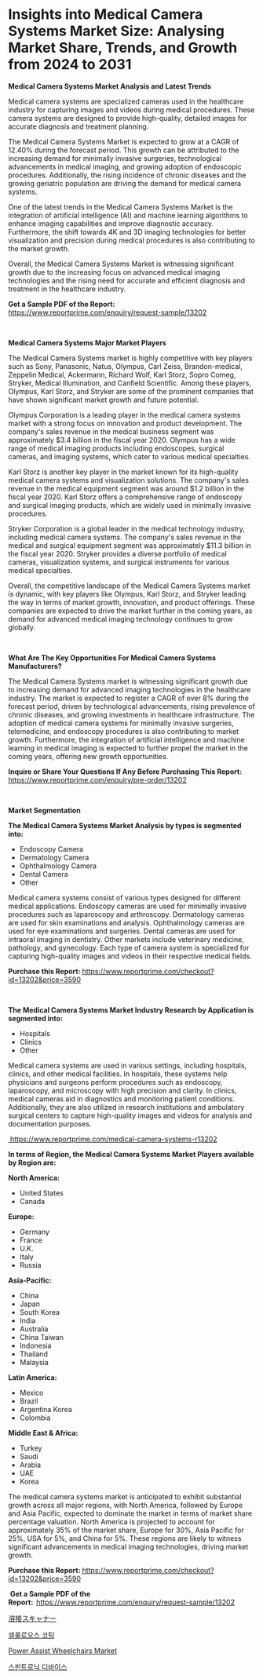 <p><h1>Insights into Medical Camera Systems Market Size: Analysing Market Share, Trends, and Growth from 2024 to 2031</h1></p><p><strong>Medical Camera Systems Market Analysis and Latest Trends</strong></p>
<p><p>Medical camera systems are specialized cameras used in the healthcare industry for capturing images and videos during medical procedures. These camera systems are designed to provide high-quality, detailed images for accurate diagnosis and treatment planning.</p><p>The Medical Camera Systems Market is expected to grow at a CAGR of 12.40% during the forecast period. This growth can be attributed to the increasing demand for minimally invasive surgeries, technological advancements in medical imaging, and growing adoption of endoscopic procedures. Additionally, the rising incidence of chronic diseases and the growing geriatric population are driving the demand for medical camera systems.</p><p>One of the latest trends in the Medical Camera Systems Market is the integration of artificial intelligence (AI) and machine learning algorithms to enhance imaging capabilities and improve diagnostic accuracy. Furthermore, the shift towards 4K and 3D imaging technologies for better visualization and precision during medical procedures is also contributing to the market growth.</p><p>Overall, the Medical Camera Systems Market is witnessing significant growth due to the increasing focus on advanced medical imaging technologies and the rising need for accurate and efficient diagnosis and treatment in the healthcare industry.</p></p>
<p><strong>Get a Sample PDF of the Report:&nbsp;</strong> <a href="https://www.reportprime.com/enquiry/request-sample/13202">https://www.reportprime.com/enquiry/request-sample/13202</a></p>
<p>&nbsp;</p>
<p><strong>Medical Camera Systems Major Market Players</strong></p>
<p><p>The Medical Camera Systems market is highly competitive with key players such as Sony, Panasonic, Natus, Olympus, Carl Zeiss, Brandon-medical, Zeppelin Medical, Ackermann, Richard Wolf, Karl Storz, Sopro Comeg, Stryker, Medical Illumination, and Canfield Scientific. Among these players, Olympus, Karl Storz, and Stryker are some of the prominent companies that have shown significant market growth and future potential.</p><p>Olympus Corporation is a leading player in the medical camera systems market with a strong focus on innovation and product development. The company's sales revenue in the medical business segment was approximately $3.4 billion in the fiscal year 2020. Olympus has a wide range of medical imaging products including endoscopes, surgical cameras, and imaging systems, which cater to various medical specialties.</p><p>Karl Storz is another key player in the market known for its high-quality medical camera systems and visualization solutions. The company's sales revenue in the medical equipment segment was around $1.2 billion in the fiscal year 2020. Karl Storz offers a comprehensive range of endoscopy and surgical imaging products, which are widely used in minimally invasive procedures.</p><p>Stryker Corporation is a global leader in the medical technology industry, including medical camera systems. The company's sales revenue in the medical and surgical equipment segment was approximately $11.3 billion in the fiscal year 2020. Stryker provides a diverse portfolio of medical cameras, visualization systems, and surgical instruments for various medical specialties.</p><p>Overall, the competitive landscape of the Medical Camera Systems market is dynamic, with key players like Olympus, Karl Storz, and Stryker leading the way in terms of market growth, innovation, and product offerings. These companies are expected to drive the market further in the coming years, as demand for advanced medical imaging technology continues to grow globally.</p></p>
<p>&nbsp;</p>
<p><strong>What Are The Key Opportunities For Medical Camera Systems Manufacturers?</strong></p>
<p><p>The Medical Camera Systems market is witnessing significant growth due to increasing demand for advanced imaging technologies in the healthcare industry. The market is expected to register a CAGR of over 8% during the forecast period, driven by technological advancements, rising prevalence of chronic diseases, and growing investments in healthcare infrastructure. The adoption of medical camera systems for minimally invasive surgeries, telemedicine, and endoscopy procedures is also contributing to market growth. Furthermore, the integration of artificial intelligence and machine learning in medical imaging is expected to further propel the market in the coming years, offering new growth opportunities.</p></p>
<p><strong>Inquire or Share Your Questions If Any Before Purchasing This Report:</strong> <a href="https://www.reportprime.com/enquiry/pre-order/13202">https://www.reportprime.com/enquiry/pre-order/13202</a></p>
<p>&nbsp;</p>
<p><strong>Market Segmentation</strong></p>
<p><strong>The Medical Camera Systems Market Analysis by types is segmented into:</strong></p>
<p><ul><li>Endoscopy Camera</li><li>Dermatology Camera</li><li>Ophthalmology Camera</li><li>Dental Camera</li><li>Other</li></ul></p>
<p><p>Medical camera systems consist of various types designed for different medical applications. Endoscopy cameras are used for minimally invasive procedures such as laparoscopy and arthroscopy. Dermatology cameras are used for skin examinations and analysis. Ophthalmology cameras are used for eye examinations and surgeries. Dental cameras are used for intraoral imaging in dentistry. Other markets include veterinary medicine, pathology, and gynecology. Each type of camera system is specialized for capturing high-quality images and videos in their respective medical fields.</p></p>
<p><strong>Purchase this Report:&nbsp;</strong><a href="https://www.reportprime.com/checkout?id=13202&price=3590">https://www.reportprime.com/checkout?id=13202&price=3590</a></p>
<p>&nbsp;</p>
<p><strong>The Medical Camera Systems Market Industry Research by Application is segmented into:</strong></p>
<p><ul><li>Hospitals</li><li>Clinics</li><li>Other</li></ul></p>
<p><p>Medical camera systems are used in various settings, including hospitals, clinics, and other medical facilities. In hospitals, these systems help physicians and surgeons perform procedures such as endoscopy, laparoscopy, and microscopy with high precision and clarity. In clinics, medical cameras aid in diagnostics and monitoring patient conditions. Additionally, they are also utilized in research institutions and ambulatory surgical centers to capture high-quality images and videos for analysis and documentation purposes.</p></p>
<p><a href="https://www.reportprime.com/medical-camera-systems-r13202">&nbsp;https://www.reportprime.com/medical-camera-systems-r13202</a></p>
<p><strong>In terms of Region, the Medical Camera Systems Market Players available by Region are:</strong></p>
<p>
    <p> <strong> North America: </strong>
        <ul>
            <li>United States</li>
            <li>Canada</li>
        </ul>
        </p> 
    <p> <strong> Europe: </strong>
        <ul>
            <li>Germany</li>
            <li>France</li>
            <li>U.K.</li>
            <li>Italy</li>
            <li>Russia</li>
        </ul>
        </p> 
    <p> <strong> Asia-Pacific: </strong>
        <ul>
            <li>China</li>
            <li>Japan</li>
            <li>South Korea</li>
            <li>India</li>
            <li>Australia</li>
            <li>China Taiwan</li>
            <li>Indonesia</li>
            <li>Thailand</li>
            <li>Malaysia</li>
        </ul>
        </p> 
    <p> <strong> Latin America: </strong>
        <ul>
            <li>Mexico</li>
            <li>Brazil</li>
            <li>Argentina Korea</li>
            <li>Colombia</li>
        </ul>
        </p> 
    <p> <strong> Middle East & Africa: </strong>
        <ul>
            <li>Turkey</li>
            <li>Saudi</li>
            <li>Arabia</li>
            <li>UAE</li>
            <li>Korea</li>
        </ul>
    </p>
    </p>
<p><p>The medical camera systems market is anticipated to exhibit substantial growth across all major regions, with North America, followed by Europe and Asia Pacific, expected to dominate the market in terms of market share percentage valuation. North America is projected to account for approximately 35% of the market share, Europe for 30%, Asia Pacific for 25%, USA for 5%, and China for 5%. These regions are likely to witness significant advancements in medical imaging technologies, driving market growth.</p></p>
<p><strong>Purchase this Report: </strong><a href="https://www.reportprime.com/checkout?id=13202&price=3590">https://www.reportprime.com/checkout?id=13202&price=3590</a></p>
<p>&nbsp;<strong>Get a Sample PDF of the Report:&nbsp;&nbsp;</strong><a href="https://www.reportprime.com/enquiry/request-sample/13202">https://www.reportprime.com/enquiry/request-sample/13202</a></p>
<p><strong></strong></p>
<p><p><a href="https://medium.com/@jordymiller39/%E3%82%A6%E3%82%A7%E3%83%AB%E3%83%89%E3%82%B9%E3%82%AD%E3%83%A3%E3%83%8A%E3%83%BC%E5%B8%82%E5%A0%B4%E3%81%AE%E5%88%86%E6%9E%90-%E4%B8%96%E7%95%8C%E7%94%A3%E6%A5%AD%E3%81%AE%E8%A6%8B%E9%80%9A%E3%81%97%E3%81%A8%E4%BA%88%E6%B8%AC-2024%E5%B9%B4%E3%81%8B%E3%82%892031%E5%B9%B4-49442e5469cd">溶接スキャナー</a></p><p><a href="https://medium.com/@jordanilliamson678678_12326/2024%EB%85%84%EB%B6%80%ED%84%B0-2031%EB%85%84%EA%B9%8C%EC%A7%80%EC%9D%98-%EC%8B%9C%EA%B8%B0%EC%97%90-%EB%8C%80%ED%95%B4-%EC%98%88%EC%83%81%EB%90%98%EB%8A%94-%EC%84%AC%EC%9C%A0-%EC%BD%94%ED%8C%85-%EC%8B%9C%EC%9E%A5-%EB%B6%84%EC%84%9D-%EB%B0%8F-%ED%81%AC%EA%B8%B0%EC%9E%85%EB%8B%88%EB%8B%A4-4b1e94a924f9">셀룰로오스 코팅</a></p><p><a href="https://github.com/KeeganBarrows2023/Market-Research-Report-List-1/blob/main/power-assist-wheelchairs-market.md">Power Assist Wheelchairs Market</a></p><p><a href="https://medium.com/@earnesteidenreichja/%EC%8A%A4%ED%95%80%ED%8A%B8%EB%A1%9C%EB%8B%89-%EC%9E%A5%EC%B9%98-%EC%8B%9C%EC%9E%A5-%EB%B6%84%EC%84%9D-cagr-%EC%8B%9C%EC%9E%A5-%EC%84%B8%EB%B6%84%ED%99%94-%EB%B0%8F-%EA%B8%80%EB%A1%9C%EB%B2%8C-%EC%82%B0%EC%97%85-%EA%B0%9C%EC%9A%94-2f36e96db8e1">스핀트로닉 디바이스</a></p></p>